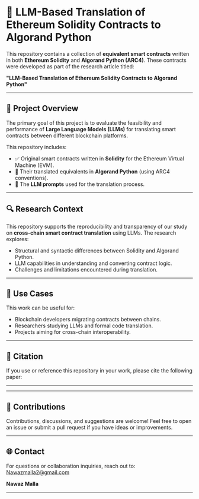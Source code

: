 # 🔁 LLM-Based Translation of Ethereum Solidity Contracts to Algorand Python

This repository contains a collection of **equivalent smart contracts** written in both **Ethereum Solidity** and **Algorand Python (ARC4)**. These contracts were developed as part of the research article titled:

**"LLM-Based Translation of Ethereum Solidity Contracts to Algorand Python"**

---

## 🧠 Project Overview

The primary goal of this project is to evaluate the feasibility and performance of **Large Language Models (LLMs)** for translating smart contracts between different blockchain platforms.

This repository includes:

- ✅ Original smart contracts written in **Solidity** for the Ethereum Virtual Machine (EVM).
- 🔁 Their translated equivalents in **Algorand Python** (using ARC4 conventions).
- 💬 The **LLM prompts** used for the translation process.

---

## 🔍 Research Context

This repository supports the reproducibility and transparency of our study on **cross-chain smart contract translation** using LLMs. The research explores:

- Structural and syntactic differences between Solidity and Algorand Python.
- LLM capabilities in understanding and converting contract logic.
- Challenges and limitations encountered during translation.

---

## 📌 Use Cases

This work can be useful for:

- Blockchain developers migrating contracts between chains.
- Researchers studying LLMs and formal code translation.
- Projects aiming for cross-chain interoperability.

---

## 📄 Citation

If you use or reference this repository in your work, please cite the following paper:

--------
---

## 🤝 Contributions

Contributions, discussions, and suggestions are welcome! Feel free to open an issue or submit a pull request if you have ideas or improvements.

---



## 🌐 Contact

For questions or collaboration inquiries, reach out to: Nawazmalla2@gmail.com

**Nawaz Malla**  


---
